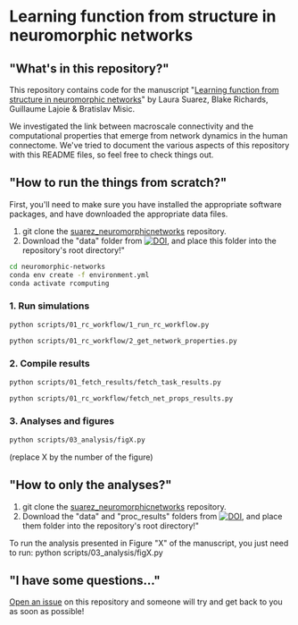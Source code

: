 # Learning function from structure in neuromorphic networks


## "What's in this repository?"

This repository contains code for the manuscript "[Learning function from structure in neuromorphic networks](https://www.biorxiv.org/content/10.1101/2020.11.10.350876v1)" by Laura Suarez, Blake Richards, Guillaume Lajoie & Bratislav Misic.

We investigated the link between macroscale connectivity and the computational properties that emerge from network dynamics in the human connectome.
We've tried to document the various aspects of this repository with this README files, so feel free to check things out.

## "How to run the things from scratch?"

First, you'll need to make sure you have installed the appropriate software packages, and have downloaded the appropriate data files. 

1. git clone the [suarez_neuromorphicnetworks](https://github.com/estefanysuarez/neuromorphic-networks) repository.
2. Download the "data" folder from [![DOI](https://zenodo.org/badge/DOI/10.5281/zenodo.4311814.svg)](https://doi.org/10.5281/zenodo.4311814), and place this folder into the repository's root directory!"

```bash
cd neuromorphic-networks
conda env create -f environment.yml
conda activate rcomputing
```

### 1. Run simulations
```bash
python scripts/01_rc_workflow/1_run_rc_workflow.py

python scripts/01_rc_workflow/2_get_network_properties.py
```

### 2. Compile results
```bash
python scripts/01_fetch_results/fetch_task_results.py

python scripts/01_rc_workflow/fetch_net_props_results.py
```
### 3. Analyses and figures
```bash
python scripts/03_analysis/figX.py
```
(replace X by the number of the figure)

## "How to only the analyses?"
1. git clone the [suarez_neuromorphicnetworks](https://github.com/estefanysuarez/neuromorphic-networks) repository.
2. Download the "data" and "proc_results" folders from [![DOI](https://zenodo.org/badge/DOI/10.5281/zenodo.4311814.svg)](https://doi.org/10.5281/zenodo.4311814), and place them folder into the repository's root directory!"

To run the analysis presented in Figure "X" of the manuscript, you just need to run:
python scripts/03_analysis/figX.py


## "I have some questions..."

[Open an issue](https://github.com/estefanysuarez/neuromorphic-networks/issues) on this repository and someone will try and get back to you as soon as possible!
